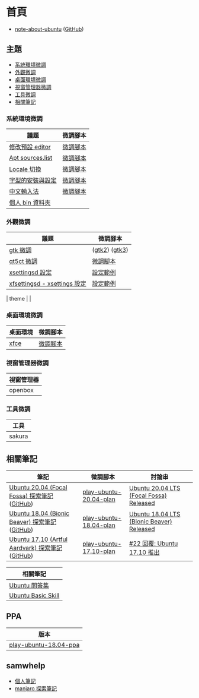 
# 首頁

* [note-about-ubuntu](https://samwhelp.github.io/note-about-ubuntu/) ([GitHub](https://github.com/samwhelp/note-about-ubuntu))


## 主題

* [系統環境微調](#系統環境微調)
* [外觀微調](#外觀微調)
* [桌面環境微調](#桌面環境微調)
* [視窗管理器微調](#視窗管理器微調)
* [工具微調](#工具微調)
* [相關筆記](#相關筆記)


### 系統環境微調

| 議題 | 微調腳本 |
| --- | --- |
| [修改預設 editor](https://samwhelp.github.io/note-about-ubuntu/read/adjustment/env/editor.html) | [微調腳本](https://github.com/samwhelp/note-about-ubuntu/tree/gh-pages/_demo/adjustment/env/editor/select-editor) |
| [Apt sources.list](https://samwhelp.github.io/note-about-ubuntu/read/adjustment/env/apt-sources-list.html) | [微調腳本](https://github.com/samwhelp/note-about-ubuntu/tree/gh-pages/_demo/adjustment/env/apt-sources-list) |
| [Locale 切換](https://samwhelp.github.io/note-about-ubuntu/read/adjustment/env/locale.html) | [微調腳本](https://github.com/samwhelp/note-about-ubuntu/tree/gh-pages/_demo/adjustment/env/locale) |
| [字型的安裝與設定](https://samwhelp.github.io/note-about-ubuntu/read/adjustment/env/font.html) | [微調腳本](https://github.com/samwhelp/note-about-ubuntu/tree/gh-pages/_demo/adjustment/env/font-setting/font-match-order) |
| [中文輸入法](https://samwhelp.github.io/note-about-ubuntu/read/adjustment/env/im.html) | [微調腳本](https://github.com/samwhelp/note-about-ubuntu/tree/gh-pages/_demo/adjustment/env/im/fcitx-chewing) |
| [個人 bin 資料夾](https://samwhelp.github.io/note-about-ubuntu/read/adjustment/env/bin-dir.html) | |



### 外觀微調

| 議題 | 微調腳本 |
| --- | --- |
| [gtk 微調](https://samwhelp.github.io/note-about-ubuntu/read/adjustment/env/gtk.html) | ([gtk2](https://github.com/samwhelp/note-about-ubuntu/tree/gh-pages/_demo/adjustment/part/gtk2)) ([gtk3](https://github.com/samwhelp/note-about-ubuntu/tree/gh-pages/_demo/adjustment/part/gtk3)) |
| [qt5ct 微調](https://samwhelp.github.io/note-about-ubuntu/read/adjustment/env/qt5ct.html) | [微調腳本](https://github.com/samwhelp/note-about-ubuntu/tree/gh-pages/_demo/adjustment/part/qt5ct) |
| [xsettingsd 設定](https://samwhelp.github.io/note-about-ubuntu/read/adjustment/env/xsettings/xsettingsd.html) | [設定範例](https://github.com/samwhelp/note-about-ubuntu/tree/gh-pages/_demo/adjustment/env/xsettings/xsettingsd) |
| [xfsettingsd - xsettings 設定 ](https://samwhelp.github.io/note-about-ubuntu/read/adjustment/env/xsettings/xfsettingsd.html) | [設定範例](https://github.com/samwhelp/note-about-ubuntu/blob/gh-pages/_demo/adjustment/full/xfce/config/xfce4/xfconf/xfce-perchannel-xml/xsettings.xml) |

| theme | |


### 桌面環境微調

| 桌面環境 | 微調腳本 |
| --- | --- |
| [xfce](https://samwhelp.github.io/note-about-ubuntu/read/adjustment/full/xfce.html) | [微調腳本](https://github.com/samwhelp/note-about-ubuntu/tree/gh-pages/_demo/adjustment/full/xfce) |


### 視窗管理器微調

| 視窗管理器 |
| --- |
| openbox |


### 工具微調

| 工具 |
| --- |
| sakura |


## 相關筆記


| 筆記 | 微調腳本 | 討論串 |
| --- | --- | --- |
| [Ubuntu 20.04 (Focal Fossa) 探索筆記](https://samwhelp.github.io/note-ubuntu-20.04) ([GitHub](https://github.com/samwhelp/note-ubuntu-20.04)) | [play-ubuntu-20.04-plan](https://github.com/samwhelp/play-ubuntu-20.04-plan) | [Ubuntu 20.04 LTS (Focal Fossa) Released](https://www.ubuntu-tw.org/modules/newbb/viewtopic.php?post_id=362340#forumpost362340) |
| [Ubuntu 18.04 (Bionic Beaver) 探索筆記](https://samwhelp.github.io/note-ubuntu-18.04) ([GitHub](https://github.com/samwhelp/note-ubuntu-18.04)) | [play-ubuntu-18.04-plan](https://github.com/samwhelp/play-ubuntu-18.04-plan) | [Ubuntu 18.04 LTS (Bionic Beaver) Released](https://www.ubuntu-tw.org/modules/newbb/viewtopic.php?post_id=359750#forumpost359750) |
| [Ubuntu 17.10 (Artful Aardvark) 探索筆記](https://samwhelp.github.io/note-ubuntu-17.10) ([GitHub](https://github.com/samwhelp/note-ubuntu-17.10)) | [play-ubuntu-17.10-plan](https://github.com/samwhelp/play-ubuntu-17.10-plan) | [#22 回覆: Ubuntu 17.10 推出](https://www.ubuntu-tw.org/modules/newbb/viewtopic.php?post_id=358814#forumpost358814) |


| 相關筆記 |
| --- |
| [Ubuntu 問答集](http://samwhelp.github.io/book-ubuntu-qna/) |
| [Ubuntu Basic Skill](http://samwhelp.github.io/book-ubuntu-basic-skill/book/) |

## PPA

| 版本 |
| --- |
| [play-ubuntu-18.04-ppa](https://github.com/samwhelp/play-ubuntu-18.04-ppa) |


## samwhelp

* [個人筆記](https://samwhelp.github.io/book/)
* [manjaro 探索筆記](https://samwhelp.github.io/note-about-manjaro/)
